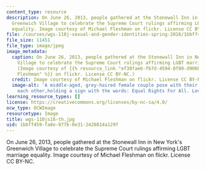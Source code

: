 ```yaml
---
content_type: resource
description: On June 26, 2013, people gathered at the Stonewall Inn in New York's
  Greenwich Village to celebrate the Supreme Court rulings affirming LGBT marriage
  equality. Image courtesy of Michael Fleshman on flickr. License CC BY-NC.
file: /courses/wgs-110j-sexual-and-gender-identities-spring-2016/1bbff459fa8e977b0e312428014a129f_wgs-110js16-th.jpg
file_size: 11451
file_type: image/jpeg
image_metadata:
  caption: On June 26, 2013, people gathered at the Stonewall Inn in New York's Greenwich
    Village to celebrate the Supreme Court rulings affirming LGBT marriage equality.
    (Image courtesy of {{% resource_link "ef38fae6-fb7d-4594-8f80-d906b54e3436" "Michael
    Fleshman" %}} on flickr. License CC BY-NC.)
  credit: Image courtesy of Michael Fleshman on flickr. License CC BY-NC.
  image-alt: 'A middle-aged, grey-haired female couple pose with their arms around
    each other,holding a sign with the words: Equal Rights For All. Love Is Love.'
learning_resource_types: []
license: https://creativecommons.org/licenses/by-nc-sa/4.0/
ocw_type: OCWImage
resourcetype: Image
title: wgs-110js16-th.jpg
uid: 1bbff459-fa8e-977b-0e31-2428014a129f
---
```

On June 26, 2013, people gathered at the Stonewall Inn in New York's Greenwich Village to celebrate the Supreme Court rulings affirming LGBT marriage equality. Image courtesy of Michael Fleshman on flickr. License CC BY-NC.